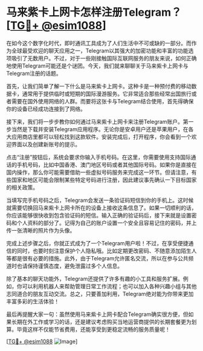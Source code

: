 # 马来紫卡上网卡怎样注册Telegram？[[TG💪+ @esim1088](https://t.me/s/esim1088)]

在如今这个数字化时代，即时通讯工具成为了人们生活中不可或缺的一部分。而作为全球最受欢迎的聊天应用之一，Telegram以其强大的加密功能和丰富的功能选项吸引了无数用户。不过，对于一些刚接触国际互联网服务的朋友来说，如何正确地使用Telegram可能还是个谜团。今天，我们就来聊聊关于马来紫卡上网卡与Telegram注册的话题。

首先，让我们简单了解一下什么是马来紫卡上网卡。这种卡是一种预付费的移动数据卡，通常用于提供临时或短期的国际漫游服务。它非常适合那些经常出国旅行或者需要在国外使用网络的人群。而要将这张卡与Telegram结合使用，首先得确保你的设备已经成功连接到了网络。

接下来，我们将一步步教你如何通过马来紫卡上网卡来注册Telegram账户。第一步当然是下载并安装Telegram应用程序。无论你是安卓用户还是苹果用户，在各大应用商店里都可以轻松找到这款软件。安装完成后，打开程序，你会看到一个欢迎界面以及创建新账号的提示。

点击“注册”按钮后，系统会要求你输入手机号码。在这里，你需要使用支持国际通话的手机号码，比如中国香港、澳门地区号码或者其他国际号码。如果你是直接在国内操作，那么你可能需要借助一些虚拟号码服务来完成这一环节。但请注意，有些国家和地区可能会限制某些特定号码进行注册，因此建议事先确认一下目标国家的相关政策。

当填写完手机号码之后，Telegram会发送一条验证码短信到你的手机上。这时候就需要切换回马来紫卡上网卡所在的设备上接收这条信息了。如果一切顺利的话，你应该能够很快收到包含验证码的短信。输入正确的验证码后，接下来就是设置密码和个人资料的部分了。记得为自己的账户设置一个安全且容易记住的密码，并上传一张清晰的照片作为头像。

完成上述步骤之后，你就正式成为了一个Telegram用户啦！不过，在享受便捷通信的同时，也要时刻注意保护个人隐私哦。比如定期更改密码、不随意添加陌生人等都是很有必要的措施。此外，由于Telegram允许匿名交流，所以在参与公共频道时也请保持谨慎态度，避免泄露过多个人信息。

除了基本的聊天功能外，Telegram还提供了许多有趣的小工具和服务扩展。例如，你可以利用机器人来帮助管理日常工作流程；也可以加入各种兴趣小组与其他志同道合的朋友互动交流。总之，只要善加利用，Telegram绝对能为你带来更加丰富多彩的生活体验！

最后再提醒大家一句：虽然使用马来紫卡上网卡配合Telegram确实很方便，但如果长期在外工作或学习的话，还是建议考虑购买当地运营商提供的长期套餐更为划算。毕竟这样不仅能节省费用，还能享受到更稳定流畅的服务质量呢！

[[TG💪+ @esim1088](https://t.me/s/esim1088) ![Image](https://i.postimg.cc/4NQfJmqS/Snipaste-2025-05-13-00-14-12.png)]